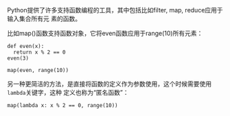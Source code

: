 Python提供了许多支持函数编程的工具，其中包括比如filter, map, reduce应用于输入集合所有元
素的函数。

比如map()函数支持函数对象，它将even函数应用于range(10)所有元素：

```
def even(x):             
  return x % 2 == 0         
even(3)

map(even, range(10))
```

另一种更简洁的方法，是直接将函数的定义作为参数使用，这个时候需要使用`lambda`关键字，这种
定义也称为“匿名函数”：

```
map(lambda x: x % 2 == 0, range(10))
```
